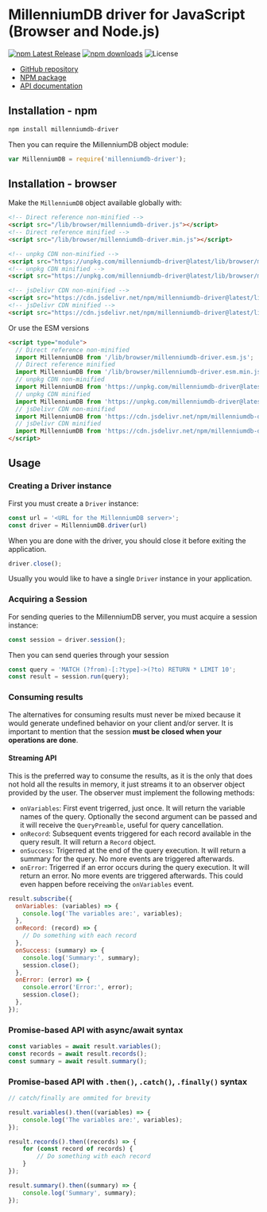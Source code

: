 # MillenniumDB driver for JavaScript (Browser and Node.js)

[![npm Latest Release](https://img.shields.io/npm/v/millenniumdb-driver.svg)](https://npmjs.com/package/millenniumdb-driver)
[![npm downloads](https://img.shields.io/npm/dm/millenniumdb-driver.svg?label=npm%20downloads)](https://npmjs.com/package/millenniumdb-driver)
![License](https://img.shields.io/npm/l/millenniumdb-driver)

* [GitHub repository](https://github.com/MillenniumDB/MillenniumDB-driver-javascript/)
* [NPM package](https://www.npmjs.com/package/millenniumdb-driver/)
* [API documentation](https://millenniumdb.github.io/MillenniumDB-driver-javascript/)

## Installation - npm

```bash
npm install millenniumdb-driver
```

Then you can require the MillenniumDB object module:

```js
var MillenniumDB = require('millenniumdb-driver');
```

## Installation - browser

Make the `MillenniumDB` object available globally with:

```html
<!-- Direct reference non-minified -->
<script src="/lib/browser/millenniumdb-driver.js"></script>
<!-- Direct reference minified -->
<script src="/lib/browser/millenniumdb-driver.min.js"></script>

<!-- unpkg CDN non-minified -->
<script src="https://unpkg.com/millenniumdb-driver@latest/lib/browser/millenniumdb-driver.js"></script>
<!-- unpkg CDN minified -->
<script src="https://unpkg.com/millenniumdb-driver@latest/lib/browser/millenniumdb-driver.min.js"></script>

<!-- jsDelivr CDN non-minified -->
<script src="https://cdn.jsdelivr.net/npm/millenniumdb-driver@latest/lib/browser/millenniumdb-driver.js"></script>
<!-- jsDelivr CDN minified -->
<script src="https://cdn.jsdelivr.net/npm/millenniumdb-driver@latest/lib/browser/millenniumdb-driver.min.js"></script>
```

Or use the ESM versions

```html
<script type="module">
  // Direct reference non-minified
  import MillenniumDB from '/lib/browser/millenniumdb-driver.esm.js';
  // Direct reference minified
  import MillenniumDB from '/lib/browser/millenniumdb-driver.esm.min.js';
  // unpkg CDN non-minified
  import MillenniumDB from 'https://unpkg.com/millenniumdb-driver@latest/lib/browser/millenniumdb-driver.esm.js';
  // unpkg CDN minified
  import MillenniumDB from 'https://unpkg.com/millenniumdb-driver@latest/lib/browser/millenniumdb-driver.esm.min.js';
  // jsDelivr CDN non-minified
  import MillenniumDB from 'https://cdn.jsdelivr.net/npm/millenniumdb-driver@latest/lib/browser/millenniumdb-driver.esm.js';
  // jsDelivr CDN minified
  import MillenniumDB from 'https://cdn.jsdelivr.net/npm/millenniumdb-driver@latest/lib/browser/millenniumdb-driver.esm.min.js';
</script>
```

## Usage

### Creating a Driver instance

First you must create a `Driver` instance:

```js
const url = '<URL for the MillenniumDB server>';
const driver = MillenniumDB.driver(url)
```

When you are done with the driver, you should close it before exiting the application.

```js
driver.close();
```

Usually you would like to have a single `Driver` instance in your application.

### Acquiring a Session

For sending queries to the MillenniumDB server, you must acquire a session instance:

```js
const session = driver.session();
```

Then you can send queries through your session

```js
const query = 'MATCH (?from)-[:?type]->(?to) RETURN * LIMIT 10';
const result = session.run(query);
```

### Consuming results

The alternatives for consuming results must never be mixed because it would generate undefined behavior on your client and/or server. It is important to mention that the session **must be closed when your operations are done**.

#### Streaming API

This is the preferred way to consume the results, as it is the only that does not hold all the results in memory, it just streams it to an observer object provided by the user. The observer must implement the following methods:

* `onVariables`: First event trigerred, just once. It will return the variable names of the query. Optionally the second argument can be passed and it will receive the `QueryPreamble`, useful for query cancellation.
* `onRecord`: Subsequent events triggered for each record available in the query result. It will return a `Record` object.
* `onSuccess`: Trigerred at the end of the query execution. It will return a summary for the query. No more events are triggered afterwards.
* `onError`: Trigerred if an error occurs during the query execution. It will return an error. No more events are triggered afterwards. This could even happen before receiving the `onVariables` event.

```js
result.subscribe({
  onVariables: (variables) => {
    console.log('The variables are:', variables);
  },
  onRecord: (record) => {
    // Do something with each record
  },
  onSuccess: (summary) => {
    console.log('Summary:', summary);
    session.close();
  },
  onError: (error) => {
    console.error('Error:', error);
    session.close();
  },
});
```

### Promise-based API with async/await syntax

```js
const variables = await result.variables();
const records = await result.records();
const summary = await result.summary();
```

### Promise-based API with `.then()`, `.catch()`, `.finally()` syntax

```js
// catch/finally are ommited for brevity

result.variables().then((variables) => {
    console.log('The variables are:', variables);
});

result.records().then((records) => {
    for (const record of records) {
        // Do something with each record
    }
});

result.summary().then((summary) => {
    console.log('Summary', summary);
});
```
